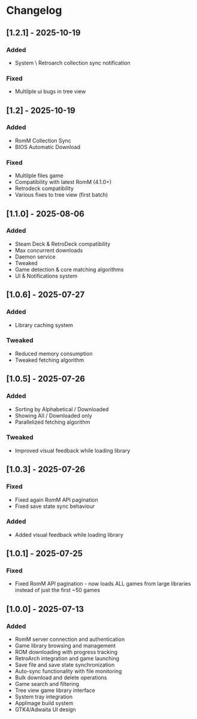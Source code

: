# Changelog

## [1.2.1] - 2025-10-19

### Added

- System \ Retroarch collection sync notification

### Fixed

- Multilple ui bugs in tree view

## [1.2] - 2025-10-19

### Added

- RomM Collection Sync
- BIOS Automatic Download

### Fixed

- Multilple files game
- Compatibility with latest RomM (4.1.0+)
- Retrodeck compatibility
- Various fixes to tree view (first batch)

## [1.1.0] - 2025-08-06

### Added

- Steam Deck & RetroDeck compatibility
- Max concurrent downloads
- Daemon service
- Tweaked
- Game detection & core matching algorithms
- UI & Notifications system

## [1.0.6] - 2025-07-27

### Added
- Library caching system

### Tweaked
- Reduced memory consumption
- Tweaked fetching algorithm

## [1.0.5] - 2025-07-26

### Added
- Sorting by Alphabetical / Downloaded
- Showing All / Downloaded only
- Parallelized fetching algorithm

### Tweaked
- Improved visual feedback while loading library

## [1.0.3] - 2025-07-26

### Fixed
- Fixed again RomM API pagination
- Fixed save state sync behaviour

### Added
- Added visual feedback while loading library

## [1.0.1] - 2025-07-25

### Fixed
- Fixed RomM API pagination - now loads ALL games from large libraries instead of just the first ~50 games

## [1.0.0] - 2025-07-13

### Added
- RomM server connection and authentication
- Game library browsing and management
- ROM downloading with progress tracking
- RetroArch integration and game launching
- Save file and save state synchronization
- Auto-sync functionality with file monitoring
- Bulk download and delete operations
- Game search and filtering
- Tree view game library interface
- System tray integration
- AppImage build system
- GTK4/Adwaita UI design